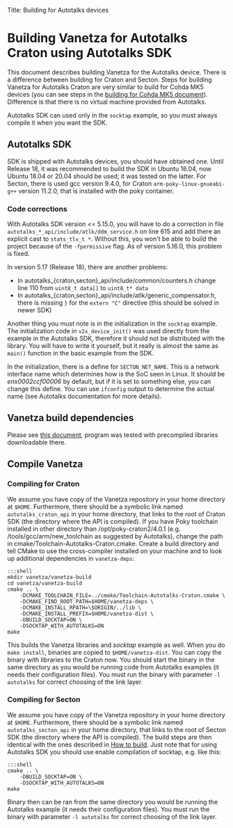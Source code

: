 Title: Building for Autotalks devices

# Building Vanetza for Autotalks Craton using Autotalks SDK

This document describes building Vanetza for the Autotalks device. There is a difference between building for Craton and Secton.
Steps for building Vanetza for Autotalks Craton are very similar to build for Cohda MK5 devices (you can see steps in the [building for Cohda MK5 document](vanetza-build-dependencies.md)). Difference is that there is no virtual machine provided from Autotalks.

Autotalks SDK can used only in the `socktap` example, so you must always compile it when you want the SDK.

## Autotalks SDK

SDK is shipped with Autotalks devices, you should have obtained one. Until Release 18, it was recommended to build the SDK in Ubuntu 16.04, now Ubuntu 18.04 or 20.04 should be used; it was tested on the latter. For Secton, there is used gcc version 9.4.0, for Craton `arm-poky-linux-gnueabi-g++` version 11.2.0, that is installed with the poky container.

### Code corrections

With Autotalks SDK version <= 5.15.0, you will have to do a correction in file `autotalks_*_api/include/atlk/ddm_service.h` on line 615 and add there an explicit cast to `stats_tlv_t *`. Without this, you won't be able to build the project because of the `-fpermissive` flag. As of version 5.16.0, this problem is fixed.

In version 5.17 (Release 18), there are another problems:
* In autotalks_{craton,secton}_api/include/common/counters.h change line 110 from `uint8_t data[]` to `uint8_t* data`
* In autotalks_{craton,secton}_api/include/atlk/generic_compensator.h, there is missing `}` for the `extern "C"` directive (this should be solved in newer SDK)

Another thing you must note is in the initialization in the `socktap` example. The initialization code in `v2x_device_init()` was used directly from the example in the Autotalks SDK, therefore it should not be distributed with the library. You will have to write it yourself, but it really is almost the same as `main()` function in the basic example from the SDK.

In the initialization, there is a define for `SECTON_NET_NAME`. This is a network interface name which determines how is the SoC seen in Linux. It should be *enx0002ccf00006* by default, but if it is set to something else, you can change this define. You can use `ifconfig` output to determine the actual name (see Autotalks documentation for more details).

## Vanetza build dependencies

Please see [this document](vanetza-build-dependencies.md), program was tested with precompiled libraries downloadable there.

## Compile Vanetza

### Compiling for Craton
We assume you have copy of the Vanetza repository in your home directory at `$HOME`.
Furthermore, there should be a symbolic link named `autotalks_craton_api` in your home directory, that links to the root of Craton SDK (the directory where the API is compiled). If you have Poky toolchain installed in other directory than /opt/poky-craton2/4.0.1 (e.g. /tools/gcc/arm/new_toolchain as suggested by Autotalks), change the path in cmake/Toolchain-Autotalks-Craton.cmake.
Create a build directory and tell CMake to use the cross-compiler installed on your machine and to look up additional dependencies in `vanetza-deps`:

    :::shell
    mkdir vanetza/vanetza-build
    cd vanetza/vanetza-build
    cmake .. \
        -DCMAKE_TOOLCHAIN_FILE=../cmake/Toolchain-Autotalks-Craton.cmake \
        -DCMAKE_FIND_ROOT_PATH=$HOME/vanetza-deps \
        -DCMAKE_INSTALL_RPATH=\$ORIGIN/../lib \
        -DCMAKE_INSTALL_PREFIX=$HOME/vanetza-dist \
        -DBUILD_SOCKTAP=ON \
        -DSOCKTAP_WITH_AUTOTALKS=ON
    make

This builds the Vanetza libraries and *socktap* example as well. When you do `make install`, binaries are copied to `$HOME/vanetza-dist`. You can copy the binary with libraries to the Craton now. You should start the binary in the same directory as you would be running code from Autotalks examples (it needs their configuration files). You must run the binary with parameter `-l autotalks` for correct choosing of the link layer.

### Compiling for Secton
We assume you have copy of the Vanetza repository in your home directory at `$HOME`.
Furthermore, there should be a symbolic link named `autotalks_secton_api` in your home directory, that links to the root of Secton SDK (the directory where the API is compiled). The build steps are then identical with the ones described in [How to build](vanetza-build-dependencies.md). Just note that for using Autotalks SDK you should use enable compilation of socktap, e.g. like this:

    :::shell
    cmake .. \
        -DBUILD_SOCKTAP=ON \
        -DSOCKTAP_WITH_AUTOTALKS=ON
    make

Binary then can be ran from the same directory you would be running the Autotalks example (it needs their configuration files). You must run the binary with parameter `-l autotalks` for correct choosing of the link layer.

